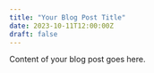 ```yaml
---
title: "Your Blog Post Title"
date: 2023-10-11T12:00:00Z
draft: false
---
```


Content of your blog post goes here.
